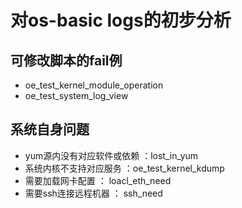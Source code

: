 # 对os-basic logs的初步分析

## 可修改脚本的fail例
- oe_test_kernel_module_operation
- oe_test_system_log_view

## 系统自身问题
- yum源内没有对应软件或依赖 ：lost_in_yum
- 系统内核不支持对应服务 ：oe_test_kernel_kdump
- 需要加载网卡配置 ： loacl_eth_need
- 需要ssh连接远程机器 ： ssh_need
